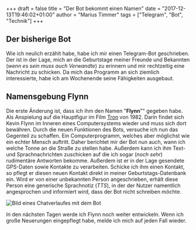 +++
draft = false
title = "Der Bot bekommt einen Namen"
date = "2017-12-13T19:46:02+01:00"
author = "Marius Timmer"
tags = ["Telegram", "Bot", "Technik"]
+++

## Der bisherige Bot
Wie ich neulich erzählt habe, habe ich mir einen Telegram-Bot geschrieben. Der ist in der Lage, mich an die Geburtstage meiner Freunde und Bekannten (_wenn es sein muss auch Verwandte_) zu erinnern und mir rechtzeitig eine Nachricht zu schicken. Da mich das Programm an sich ziemlich interessierte, habe ich am Wochenende seine Fähigkeiten ausgebaut.

## Namensgebung Flynn
Die erste Änderung ist, dass ich ihm den Namen "**Flynn**"" gegeben habe. Als Anspielung auf die Hauptfigur im Film [Tron](https://de.wikipedia.org/wiki/Tron%5F%28Film%29) von 1982. Darin findet sich Kevin Flynn im Inneren eines Computersystems wieder und muss sich dort bewähren. Durch die neuen Funktionen des Bots, versuche ich nun das Gegenteil zu schaffen. Ein Computerprogramm, welches aber möglichst wie ein echter Mensch auftritt. Daher berichtet mir der Bot nun auch, wann ich welche Tonne an die Straße zu stellen habe. Außerdem kann ich ihm Text- und Sprachnachrichten zuschicken auf die ich sogar (_noch sehr_) rudimentäre Antworten bekomme. Außerdem ist er in der Lage gesendete GPS-Daten sowie Kontakte zu verarbeiten. Schicke ich ihm einen Kontakt, so pflegt er diesen neuen Kontakt direkt in meiner Geburtstags-Datenbank ein. Wird er von einer unbekannten Person angeschrieben, erhält diese Person eine generische Sprachnotiz (_TTS_), in der der Nutzer namentlich angesprochen und informiert wird, dass der Bot nicht schreiben möchte.

![Bild eines Chatverlaufes mit dem Bot](/img/screenshot_telegrambot_01.jpg)

In den nächsten Tagen werde ich Flynn noch weiter entwickeln. Wenn ich große Neuerungen eingepflegt habe, melde ich mich auf jeden Fall wieder.
